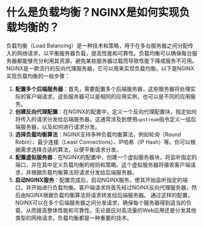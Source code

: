 # 什么是负载均衡？NGINX是如何实现负载均衡的？
负载均衡（Load Balancing）是一种技术和策略，用于在多台服务器之间分配传入的网络请求，以平衡服务器负载，提高性能和可靠性。负载均衡可以确保每台服务器都能够充分利用其资源，避免某些服务器过载而导致性能下降或服务不可用。
NGINX是一款流行的反向代理服务器，它可以用来实现负载均衡。以下是NGINX实现负载均衡的一般步骤：
1.  **配置多个后端服务器**：首先，需要配置多个后端服务器，这些服务器将处理实际的客户端请求。这些服务器可以是相同的应用实例，也可以是不同的应用服务。 
2.  **创建反向代理配置**：在NGINX的配置中，定义一个反向代理配置块，指定如何将传入的请求分发给后端服务器。这通常涉及到使用`upstream`指令定义一组后端服务器，以及如何进行请求分发。 
3.  **选择负载均衡算法**：NGINX支持多种负载均衡算法，例如轮询（Round Robin）、最少连接（Least Connections）、IP哈希（IP Hash）等。你可以根据需求选择合适的算法，以便平衡请求分发。 
4.  **配置虚拟服务器**：在NGINX的配置中，创建一个虚拟服务器块，将监听指定的端口，并在其中定义负载均衡的规则和策略。这个虚拟服务器将接收客户端请求，并根据负载均衡算法将请求分发给后端服务器。 
5.  **启动NGINX服务**：配置完成后，启动NGINX服务，使其开始监听指定的端口，并开始进行负载均衡。客户端请求将首先经过NGINX反向代理服务器，然后由NGINX根据负载均衡算法将请求转发给后端服务器。 
通过这样的配置，NGINX可以在多个后端服务器之间分发请求，确保每个服务器得到适当的负载，从而提高整体性能和可靠性。无论是应对高流量的Web应用还是分发其他类型的网络请求，负载均衡都是一种重要的技术。
